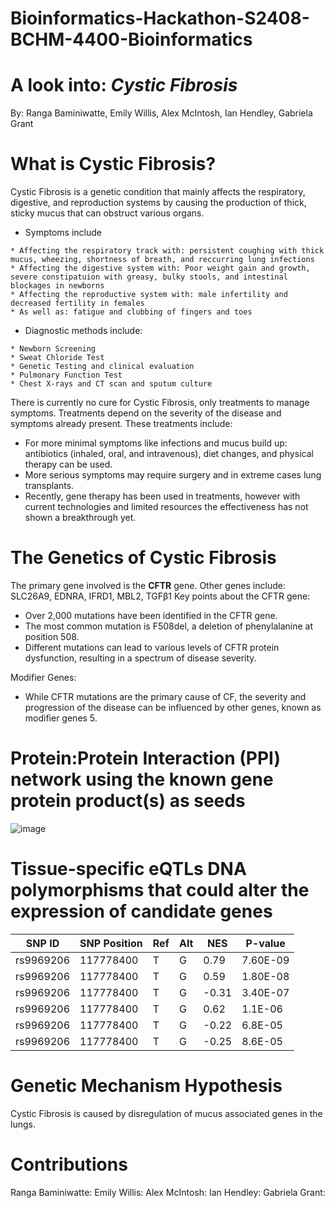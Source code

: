 # Bioinformatics-Hackathon-S2408-BCHM-4400-Bioinformatics

# A look into: _**Cystic Fibrosis**_
By: Ranga Baminiwatte, Emily Willis, Alex McIntosh, Ian Hendley, Gabriela Grant

# What is Cystic Fibrosis?
Cystic Fibrosis is a genetic condition that mainly affects the respiratory, digestive, and reproduction systems by causing the production of thick, sticky mucus that can obstruct various organs.
* Symptoms include 
```
* Affecting the respiratory track with: persistent coughing with thick mucus, wheezing, shortness of breath, and reccurring lung infections
* Affecting the digestive system with: Poor weight gain and growth, severe constipatuion with greasy, bulky stools, and intestinal blockages in newborns
* Affecting the reproductive system with: male infertility and decreased fertility in females
* As well as: fatigue and clubbing of fingers and toes
```
* Diagnostic methods include: 
```
* Newborn Screening
* Sweat Chloride Test
* Genetic Testing and clinical evaluation
* Pulmonary Function Test
* Chest X-rays and CT scan and sputum culture
```
There is currently no cure for Cystic Fibrosis, only treatments to manage symptoms. Treatments depend on the severity of the disease and symptoms already present.
These treatments include:
* For more minimal symptoms like infections and mucus build up: antibiotics (inhaled, oral, and intravenous), diet changes, and physical therapy can be used. 
* More serious symptoms may require surgery and in extreme cases lung transplants.
* Recently, gene therapy has been used in treatments, however with current technologies and limited resources the effectiveness has not shown a breakthrough yet.

# The Genetics of Cystic Fibrosis
The primary gene involved is the **CFTR** gene. Other genes include: SLC26A9, EDNRA, IFRD1, MBL2, TGFβ1
Key points about the CFTR gene:
* Over 2,000 mutations have been identified in the CFTR gene.
* The most common mutation is F508del, a deletion of phenylalanine at position 508.
* Different mutations can lead to various levels of CFTR protein dysfunction, resulting in a spectrum of disease severity.

Modifier Genes:
* While CFTR mutations are the primary cause of CF, the severity and progression of the disease can be influenced by other genes, known as modifier genes 5.

# Protein:Protein Interaction (PPI) network using the known gene protein product(s) as seeds

![image](https://github.com/user-attachments/assets/fd276574-67a5-4bf1-b8f3-e31a108eea5f)


# Tissue-specific eQTLs DNA polymorphisms that could alter the expression of candidate genes

| SNP ID  | SNP Position | Ref | 	Alt | NES | P-value |
| ------------- | ------------- | ------------- | ------------- | ------------- | ------------- |
| rs9969206  | 117778400  | T  | G  | 0.79  | 7.60E-09  |
| rs9969206  | 117778400  | T  | G  | 0.59  | 1.80E-08  |
| rs9969206  | 117778400  | T  | G  | -0.31  | 3.40E-07  |
| rs9969206  | 117778400  | T  | G  | 0.62  | 1.1E-06  |
| rs9969206  | 117778400  | T  | G  | -0.22  | 6.8E-05  |
| rs9969206  | 117778400  | T  | G  | -0.25  | 8.6E-05  |

# Genetic Mechanism Hypothesis
Cystic Fibrosis is caused by disregulation of mucus associated genes in the lungs.

# Contributions
Ranga Baminiwatte:
Emily Willis: 
Alex McIntosh: 
Ian Hendley: 
Gabriela Grant:
